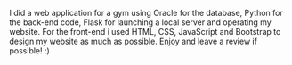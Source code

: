 I did a web application for a gym using Oracle for the database, Python for the back-end code, Flask for launching a local server and operating my website. For the front-end i used HTML, CSS, JavaScript and Bootstrap to design my website as much as possible. Enjoy and leave a review if possible! :)
